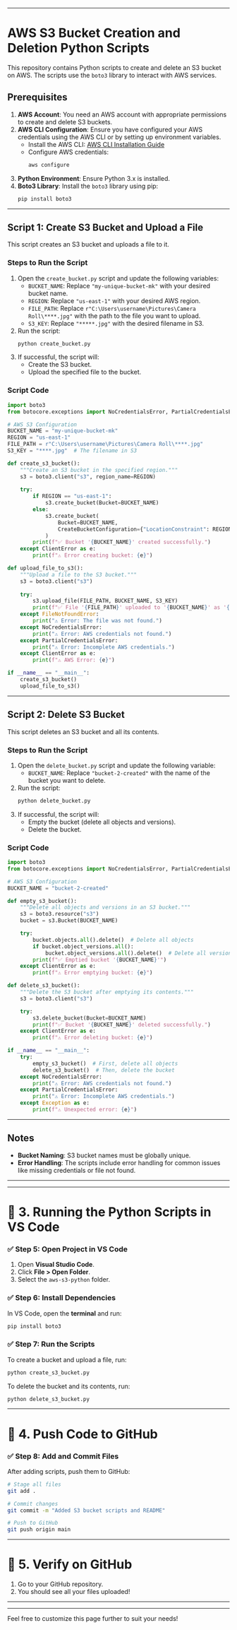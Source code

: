 
---

# AWS S3 Bucket Creation and Deletion Python Scripts

This repository contains Python scripts to create and delete an S3 bucket on AWS. The scripts use the `boto3` library to interact with AWS services.

## Prerequisites

1. **AWS Account**: You need an AWS account with appropriate permissions to create and delete S3 buckets.
2. **AWS CLI Configuration**: Ensure you have configured your AWS credentials using the AWS CLI or by setting up environment variables.
   - Install the AWS CLI: [AWS CLI Installation Guide](https://docs.aws.amazon.com/cli/latest/userguide/install-cliv2.html)
   - Configure AWS credentials:
     ```bash
     aws configure
     ```
3. **Python Environment**: Ensure Python 3.x is installed.
4. **Boto3 Library**: Install the `boto3` library using pip:
   ```bash
   pip install boto3
   ```

---

## Script 1: Create S3 Bucket and Upload a File

This script creates an S3 bucket and uploads a file to it.

### Steps to Run the Script

1. Open the `create_bucket.py` script and update the following variables:
   - `BUCKET_NAME`: Replace `"my-unique-bucket-mk"` with your desired bucket name.
   - `REGION`: Replace `"us-east-1"` with your desired AWS region.
   - `FILE_PATH`: Replace `r"C:\Users\username\Pictures\Camera Roll\****.jpg"` with the path to the file you want to upload.
   - `S3_KEY`: Replace `"*****.jpg"` with the desired filename in S3.
3. Run the script:
   ```bash
   python create_bucket.py
   ```
4. If successful, the script will:
   - Create the S3 bucket.
   - Upload the specified file to the bucket.

### Script Code

```python
import boto3
from botocore.exceptions import NoCredentialsError, PartialCredentialsError, ClientError

# AWS S3 Configuration
BUCKET_NAME = "my-unique-bucket-mk"
REGION = "us-east-1"
FILE_PATH = r"C:\Users\username\Pictures\Camera Roll\****.jpg"
S3_KEY = "****.jpg"  # The filename in S3

def create_s3_bucket():
    """Create an S3 bucket in the specified region."""
    s3 = boto3.client("s3", region_name=REGION)
    
    try:
        if REGION == "us-east-1":
            s3.create_bucket(Bucket=BUCKET_NAME)
        else:
            s3.create_bucket(
                Bucket=BUCKET_NAME,
                CreateBucketConfiguration={"LocationConstraint": REGION},
            )
        print(f"✅ Bucket '{BUCKET_NAME}' created successfully.")
    except ClientError as e:
        print(f"⚠️ Error creating bucket: {e}")

def upload_file_to_s3():
    """Upload a file to the S3 bucket."""
    s3 = boto3.client("s3")
    
    try:
        s3.upload_file(FILE_PATH, BUCKET_NAME, S3_KEY)
        print(f"✅ File '{FILE_PATH}' uploaded to '{BUCKET_NAME}' as '{S3_KEY}'.")
    except FileNotFoundError:
        print("⚠️ Error: The file was not found.")
    except NoCredentialsError:
        print("⚠️ Error: AWS credentials not found.")
    except PartialCredentialsError:
        print("⚠️ Error: Incomplete AWS credentials.")
    except ClientError as e:
        print(f"⚠️ AWS Error: {e}")

if __name__ == "__main__":
    create_s3_bucket()
    upload_file_to_s3()
```

---

## Script 2: Delete S3 Bucket

This script deletes an S3 bucket and all its contents.

### Steps to Run the Script

1. Open the `delete_bucket.py` script and update the following variable:
   - `BUCKET_NAME`: Replace `"bucket-2-created"` with the name of the bucket you want to delete.
2. Run the script:
   ```bash
   python delete_bucket.py
   ```
3. If successful, the script will:
   - Empty the bucket (delete all objects and versions).
   - Delete the bucket.

### Script Code

```python
import boto3
from botocore.exceptions import NoCredentialsError, PartialCredentialsError, ClientError

# AWS S3 Configuration
BUCKET_NAME = "bucket-2-created"

def empty_s3_bucket():
    """Delete all objects and versions in an S3 bucket."""
    s3 = boto3.resource("s3")
    bucket = s3.Bucket(BUCKET_NAME)

    try:
        bucket.objects.all().delete()  # Delete all objects
        if bucket.object_versions.all():
            bucket.object_versions.all().delete()  # Delete all versioned objects
        print(f"✅ Emptied bucket '{BUCKET_NAME}'")
    except ClientError as e:
        print(f"⚠️ Error emptying bucket: {e}")

def delete_s3_bucket():
    """Delete the S3 bucket after emptying its contents."""
    s3 = boto3.client("s3")

    try:
        s3.delete_bucket(Bucket=BUCKET_NAME)
        print(f"✅ Bucket '{BUCKET_NAME}' deleted successfully.")
    except ClientError as e:
        print(f"⚠️ Error deleting bucket: {e}")

if __name__ == "__main__":
    try:
        empty_s3_bucket()  # First, delete all objects
        delete_s3_bucket()  # Then, delete the bucket
    except NoCredentialsError:
        print("⚠️ Error: AWS credentials not found.")
    except PartialCredentialsError:
        print("⚠️ Error: Incomplete AWS credentials.")
    except Exception as e:
        print(f"⚠️ Unexpected error: {e}")
```

---

## Notes

- **Bucket Naming**: S3 bucket names must be globally unique.
- **Error Handling**: The scripts include error handling for common issues like missing credentials or file not found.

---


---

# **📌 3. Running the Python Scripts in VS Code**
### ✅ **Step 5: Open Project in VS Code**
1. Open **Visual Studio Code**.
2. Click **File > Open Folder**.
3. Select the `aws-s3-python` folder.

### ✅ **Step 6: Install Dependencies**
In VS Code, open the **terminal**  and run:
```sh
pip install boto3
```

### ✅ **Step 7: Run the Scripts**
To create a bucket and upload a file, run:
```sh
python create_s3_bucket.py
```
To delete the bucket and its contents, run:
```sh
python delete_s3_bucket.py
```

---

# **📌 4. Push Code to GitHub**
### ✅ **Step 8: Add and Commit Files**
After adding scripts, push them to GitHub:
```sh
# Stage all files
git add .

# Commit changes
git commit -m "Added S3 bucket scripts and README"

# Push to GitHub
git push origin main
```

---

# **📌 5. Verify on GitHub**
1. Go to your GitHub repository.
2. You should see all your files uploaded!

---


---

Feel free to customize this page further to suit your needs!
